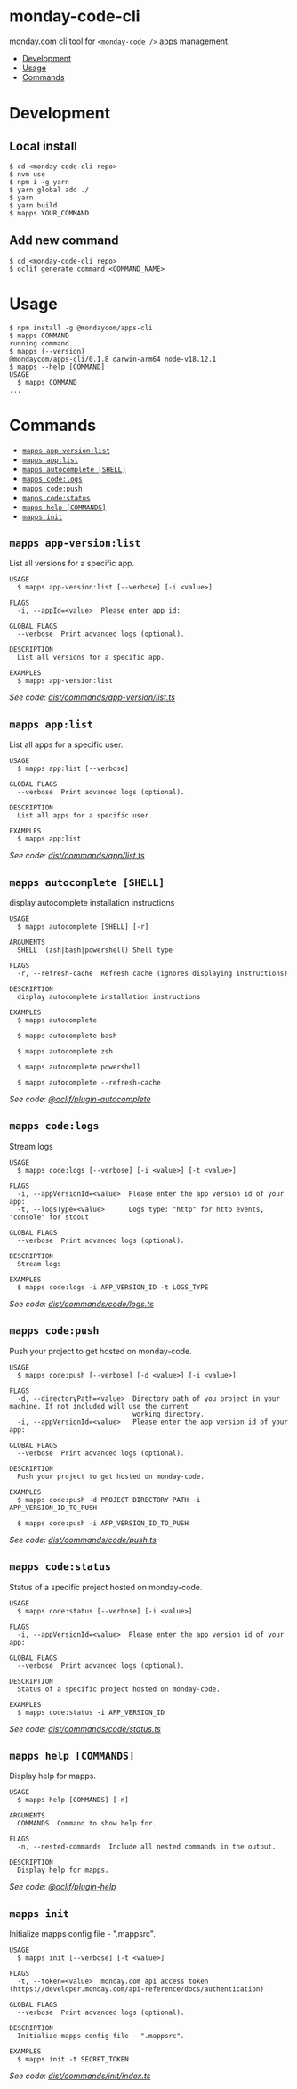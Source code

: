 monday-code-cli
=================

monday.com cli tool for `<monday-code />` apps management.

<!-- toc -->
* [Development](#development)
* [Usage](#usage)
* [Commands](#commands)
<!-- tocstop -->
<!-- development -->
# Development
## Local install
```ssh-session
$ cd <monday-code-cli repo>
$ nvm use
$ npm i -g yarn
$ yarn global add ./
$ yarn
$ yarn build
$ mapps YOUR_COMMAND
```
## Add new command
```ssh-session
$ cd <monday-code-cli repo>
$ oclif generate command <COMMAND_NAME>
```
<!-- developmentstop -->
# Usage
<!-- usage -->
```sh-session
$ npm install -g @mondaycom/apps-cli
$ mapps COMMAND
running command...
$ mapps (--version)
@mondaycom/apps-cli/0.1.8 darwin-arm64 node-v18.12.1
$ mapps --help [COMMAND]
USAGE
  $ mapps COMMAND
...
```
<!-- usagestop -->
# Commands
<!-- commands -->
* [`mapps app-version:list`](#mapps-app-versionlist)
* [`mapps app:list`](#mapps-applist)
* [`mapps autocomplete [SHELL]`](#mapps-autocomplete-shell)
* [`mapps code:logs`](#mapps-codelogs)
* [`mapps code:push`](#mapps-codepush)
* [`mapps code:status`](#mapps-codestatus)
* [`mapps help [COMMANDS]`](#mapps-help-commands)
* [`mapps init`](#mapps-init)

## `mapps app-version:list`

List all versions for a specific app.

```
USAGE
  $ mapps app-version:list [--verbose] [-i <value>]

FLAGS
  -i, --appId=<value>  Please enter app id:

GLOBAL FLAGS
  --verbose  Print advanced logs (optional).

DESCRIPTION
  List all versions for a specific app.

EXAMPLES
  $ mapps app-version:list
```

_See code: [dist/commands/app-version/list.ts](https://github.com/mondaycom/monday-code-cli/blob/v0.1.8/dist/commands/app-version/list.ts)_

## `mapps app:list`

List all apps for a specific user.

```
USAGE
  $ mapps app:list [--verbose]

GLOBAL FLAGS
  --verbose  Print advanced logs (optional).

DESCRIPTION
  List all apps for a specific user.

EXAMPLES
  $ mapps app:list
```

_See code: [dist/commands/app/list.ts](https://github.com/mondaycom/monday-code-cli/blob/v0.1.8/dist/commands/app/list.ts)_

## `mapps autocomplete [SHELL]`

display autocomplete installation instructions

```
USAGE
  $ mapps autocomplete [SHELL] [-r]

ARGUMENTS
  SHELL  (zsh|bash|powershell) Shell type

FLAGS
  -r, --refresh-cache  Refresh cache (ignores displaying instructions)

DESCRIPTION
  display autocomplete installation instructions

EXAMPLES
  $ mapps autocomplete

  $ mapps autocomplete bash

  $ mapps autocomplete zsh

  $ mapps autocomplete powershell

  $ mapps autocomplete --refresh-cache
```

_See code: [@oclif/plugin-autocomplete](https://github.com/oclif/plugin-autocomplete/blob/v2.2.0/src/commands/autocomplete/index.ts)_

## `mapps code:logs`

Stream logs

```
USAGE
  $ mapps code:logs [--verbose] [-i <value>] [-t <value>]

FLAGS
  -i, --appVersionId=<value>  Please enter the app version id of your app:
  -t, --logsType=<value>      Logs type: "http" for http events, "console" for stdout

GLOBAL FLAGS
  --verbose  Print advanced logs (optional).

DESCRIPTION
  Stream logs

EXAMPLES
  $ mapps code:logs -i APP_VERSION_ID -t LOGS_TYPE
```

_See code: [dist/commands/code/logs.ts](https://github.com/mondaycom/monday-code-cli/blob/v0.1.8/dist/commands/code/logs.ts)_

## `mapps code:push`

Push your project to get hosted on monday-code.

```
USAGE
  $ mapps code:push [--verbose] [-d <value>] [-i <value>]

FLAGS
  -d, --directoryPath=<value>  Directory path of you project in your machine. If not included will use the current
                               working directory.
  -i, --appVersionId=<value>   Please enter the app version id of your app:

GLOBAL FLAGS
  --verbose  Print advanced logs (optional).

DESCRIPTION
  Push your project to get hosted on monday-code.

EXAMPLES
  $ mapps code:push -d PROJECT DIRECTORY PATH -i APP_VERSION_ID_TO_PUSH

  $ mapps code:push -i APP_VERSION_ID_TO_PUSH
```

_See code: [dist/commands/code/push.ts](https://github.com/mondaycom/monday-code-cli/blob/v0.1.8/dist/commands/code/push.ts)_

## `mapps code:status`

Status of a specific project hosted on monday-code.

```
USAGE
  $ mapps code:status [--verbose] [-i <value>]

FLAGS
  -i, --appVersionId=<value>  Please enter the app version id of your app:

GLOBAL FLAGS
  --verbose  Print advanced logs (optional).

DESCRIPTION
  Status of a specific project hosted on monday-code.

EXAMPLES
  $ mapps code:status -i APP_VERSION_ID
```

_See code: [dist/commands/code/status.ts](https://github.com/mondaycom/monday-code-cli/blob/v0.1.8/dist/commands/code/status.ts)_

## `mapps help [COMMANDS]`

Display help for mapps.

```
USAGE
  $ mapps help [COMMANDS] [-n]

ARGUMENTS
  COMMANDS  Command to show help for.

FLAGS
  -n, --nested-commands  Include all nested commands in the output.

DESCRIPTION
  Display help for mapps.
```

_See code: [@oclif/plugin-help](https://github.com/oclif/plugin-help/blob/v5.2.9/src/commands/help.ts)_

## `mapps init`

Initialize mapps config file - ".mappsrc".

```
USAGE
  $ mapps init [--verbose] [-t <value>]

FLAGS
  -t, --token=<value>  monday.com api access token (https://developer.monday.com/api-reference/docs/authentication)

GLOBAL FLAGS
  --verbose  Print advanced logs (optional).

DESCRIPTION
  Initialize mapps config file - ".mappsrc".

EXAMPLES
  $ mapps init -t SECRET_TOKEN
```

_See code: [dist/commands/init/index.ts](https://github.com/mondaycom/monday-code-cli/blob/v0.1.8/dist/commands/init/index.ts)_
<!-- commandsstop -->
